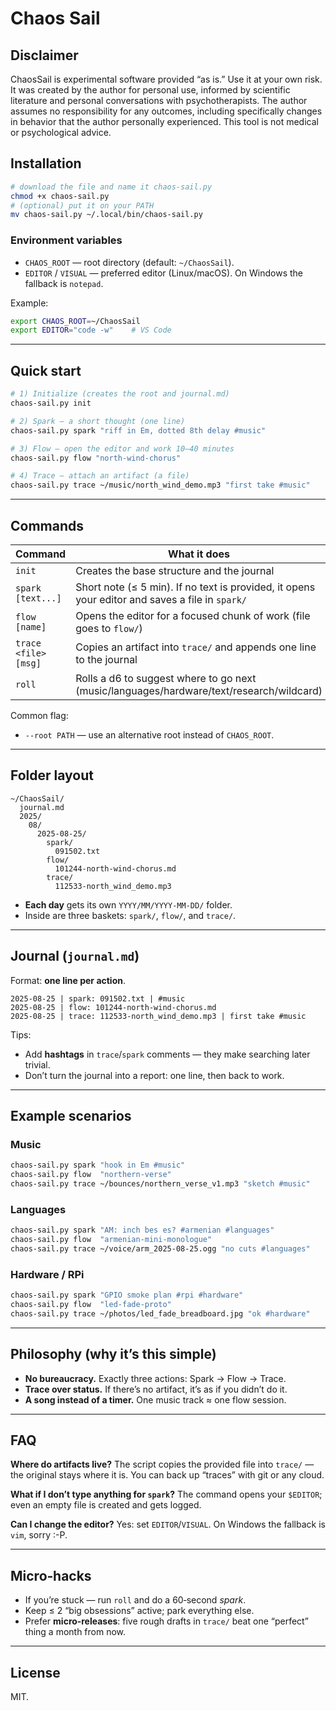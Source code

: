 # Chaos Sail

## Disclaimer
ChaosSail is experimental software provided “as is.” Use it at your own risk. It was created by the author for personal use, informed by scientific literature and personal conversations with psychotherapists. The author assumes no responsibility for any outcomes, including specifically changes in behavior that the author personally experienced. This tool is not medical or psychological advice.


## Installation

```bash
# download the file and name it chaos-sail.py
chmod +x chaos-sail.py
# (optional) put it on your PATH
mv chaos-sail.py ~/.local/bin/chaos-sail.py
```

### Environment variables

* `CHAOS_ROOT` — root directory (default: `~/ChaosSail`).
* `EDITOR` / `VISUAL` — preferred editor (Linux/macOS). On Windows the fallback is `notepad`.

Example:

```bash
export CHAOS_ROOT=~/ChaosSail
export EDITOR="code -w"    # VS Code
```

---

## Quick start

```bash
# 1) Initialize (creates the root and journal.md)
chaos-sail.py init

# 2) Spark — a short thought (one line)
chaos-sail.py spark "riff in Em, dotted 8th delay #music"

# 3) Flow — open the editor and work 10–40 minutes
chaos-sail.py flow "north-wind-chorus"

# 4) Trace — attach an artifact (a file)
chaos-sail.py trace ~/music/north_wind_demo.mp3 "first take #music"
```

---

## Commands

| Command              | What it does                                                                                    | Example                                                 |
| -------------------- | ----------------------------------------------------------------------------------------------- | ------------------------------------------------------- |
| `init`               | Creates the base structure and the journal                                                      | `chaos-sail.py init`                                    |
| `spark [text...]`    | Short note (≤ 5 min). If no text is provided, it opens your editor and saves a file in `spark/` | `chaos-sail.py spark "idea: Em→G→D"`                    |
| `flow [name]`        | Opens the editor for a focused chunk of work (file goes to `flow/`)                             | `chaos-sail.py flow "docker-multistage"`                |
| `trace <file> [msg]` | Copies an artifact into `trace/` and appends one line to the journal                            | `chaos-sail.py trace ~/shots/k8s_pods.png "green #k8s"` |
| `roll`               | Rolls a d6 to suggest where to go next (music/languages/hardware/text/research/wildcard)        | `chaos-sail.py roll`                                    |

Common flag:

* `--root PATH` — use an alternative root instead of `CHAOS_ROOT`.

---

## Folder layout

```
~/ChaosSail/
  journal.md
  2025/
    08/
      2025-08-25/
        spark/
          091502.txt
        flow/
          101244-north-wind-chorus.md
        trace/
          112533-north_wind_demo.mp3
```

* **Each day** gets its own `YYYY/MM/YYYY-MM-DD/` folder.
* Inside are three baskets: `spark/`, `flow/`, and `trace/`.

---

## Journal (`journal.md`)

Format: **one line per action**.

```text
2025-08-25 | spark: 091502.txt | #music
2025-08-25 | flow: 101244-north-wind-chorus.md
2025-08-25 | trace: 112533-north_wind_demo.mp3 | first take #music
```

Tips:

* Add **hashtags** in `trace`/`spark` comments — they make searching later trivial.
* Don’t turn the journal into a report: one line, then back to work.

---

## Example scenarios

### Music

```bash
chaos-sail.py spark "hook in Em #music"
chaos-sail.py flow  "northern-verse"
chaos-sail.py trace ~/bounces/northern_verse_v1.mp3 "sketch #music"
```

### Languages

```bash
chaos-sail.py spark "AM: inch bes es? #armenian #languages"
chaos-sail.py flow  "armenian-mini-monologue"
chaos-sail.py trace ~/voice/arm_2025-08-25.ogg "no cuts #languages"
```

### Hardware / RPi

```bash
chaos-sail.py spark "GPIO smoke plan #rpi #hardware"
chaos-sail.py flow  "led-fade-proto"
chaos-sail.py trace ~/photos/led_fade_breadboard.jpg "ok #hardware"
```

---

## Philosophy (why it’s this simple)

* **No bureaucracy.** Exactly three actions: Spark → Flow → Trace.
* **Trace over status.** If there’s no artifact, it’s as if you didn’t do it.
* **A song instead of a timer.** One music track ≈ one flow session.

---

## FAQ

**Where do artifacts live?**
The script copies the provided file into `trace/` — the original stays where it is. You can back up “traces” with git or any cloud.

**What if I don’t type anything for `spark`?**
The command opens your `$EDITOR`; even an empty file is created and gets logged.

**Can I change the editor?**
Yes: set `EDITOR`/`VISUAL`. On Windows the fallback is `vim`, sorry :-P.

---

## Micro‑hacks

* If you’re stuck — run `roll` and do a 60‑second *spark*.
* Keep ≤ 2 “big obsessions” active; park everything else.
* Prefer **micro‑releases**: five rough drafts in `trace/` beat one “perfect” thing a month from now.

---

## License

MIT.
